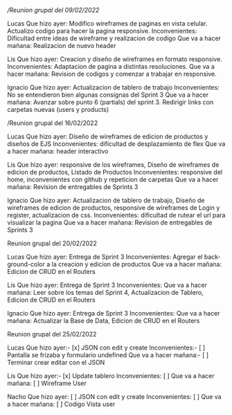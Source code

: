 */Reunion grupal del 09/02/2022*

Lucas
Que hizo ayer: Modifico wireframes  de paginas en vista celular. Actualizo codigo para hacer la pagina responsive.
Inconvenientes: Dificultad entre ideas de wireframe y realizacion de codigo
Que va a hacer mañana: Realizacion de nuevo header

Lis
Que hizo ayer: Creacion y diseño de wireframes en formato responsive.
Inconvenientes: Adaptacion de pagina a distintas resoluciones.
Que va a hacer mañana: Revision de codigos y comenzar a trabajar en responsive.

Ignacio
Que hizo ayer: Actualizacion de tablero de trabajo
Inconvenientes: No se entendieron bien algunas consignas del Sprint 3
Que va a hacer mañana: Avanzar sobre punto 6 (partials) del sprint 3. Redirigir links con carpetas nuevas (users y products)

/Reunion grupal del 16/02/2022

Lucas
Que hizo ayer: Diseño de wireframes de edicion de productos y diseños de EJS
Inconvenientes: dificultad de desplazamiento de flex
Que va a hacer mañana: header interactivo

Lis
Que hizo ayer: responsive de los wireframes, Diseño de wireframes de edicion de productos, Listado de Productos
Inconvenientes: responsive del home, inconvenientes con github y repeticion de carpetas
Que va a hacer mañana: Revision de entregables de Sprints 3

Ignacio
Que hizo ayer: Actualizacion de tablero de trabajo, Diseño de wireframes de edicion de productos, responsive de wireframes de Login y register, actualizacion de css.
Inconvenientes: dificultad de rutear el url para visualizar la pagina
Que va a hacer mañana: Revision de entregables de Sprints 3

Reunion grupal del 20/02/2022

Lucas 
Que hizo ayer: Entrega de Sprint 3 
Inconvenientes: Agregar el back-ground-color a la creacion y edicion de productos 
Que va a hacer mañana: Edicion de CRUD en el Routers

Lis 
Que hizo ayer: Entrega de Sprint 3 
Inconvenientes: 
Que va a hacer mañana: Leer sobre los temas del Sprint 4, Actualizacion de Tablero, Edicion de CRUD en el Routers

Ignacio 
Que hizo ayer: Entrega de Sprint 3 
Inconvenientes: 
Que va a hacer mañana: Actualizar la Base de Data, Edicion de CRUD en el Routers

Reunion grupal del 25/02/2022

Lucas 
Que hizo ayer:- [x] JSON con edit y create 
Inconvenientes:- [ ] Pantalla se frizaba y formulario undefined
Que va a hacer mañana:- [ ] Terminar crear editar con el JSON

Lis
Que hizo ayer:- [x] Update tablero
Inconvenientes: [ ] 
Que va a hacer mañana: [ ] Wireframe User

Nacho
Que hizo ayer: [ ] JSON con edit y create 
Inconvenientes: [ ] 
Que va a hacer mañana: [ ] Codigo Vista user


